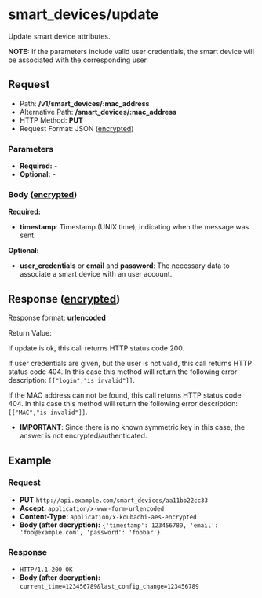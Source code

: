 # smart\_devices/update

Update smart device attributes.

**NOTE:** If the parameters include valid user credentials, the smart
device will be associated with the corresponding user.

## Request

  - Path: **/v1/smart_devices/:mac_address**
  - Alternative
    Path: **/smart_devices/:mac_address**
  - HTTP Method: **PUT**
  - Request Format: JSON ([encrypted](encryption.md))

### Parameters

  - **Required:** -
  - **Optional:** -

### Body ([encrypted](encryption.md))

**Required:**

  - **timestamp**: Timestamp (UNIX time), indicating when the message
    was sent.

**Optional:**

  - **user\_credentials** or **email** and **password**: The necessary
    data to associate a smart device with an user account.

## Response ([encrypted](encryption.md))

Response format: **urlencoded**

Return Value:

If update is ok, this call returns HTTP status code 200.

If user credentials are given, but the user is not valid, this call
returns HTTP status code 404. In this case this method will return the
following error description: `[["login","is invalid"]]`.

If the MAC address can not be found, this call returns HTTP status code
404. In this case this method will return the following error
description: `[["MAC","is invalid"]]`.

  - **IMPORTANT**: Since there is no known symmetric key in this case,
    the answer is not encrypted/authenticated.

## Example

### Request

  - **PUT** `http://api.example.com/smart_devices/aa11bb22cc33`
  - **Accept:** `application/x-www-form-urlencoded`
  - **Content-Type:** `application/x-koubachi-aes-encrypted`
  - **Body (after decryption):**
    `{'timestamp': 123456789, 'email': 'foo@example.com', 'password': 'foobar'}`

### Response

  - `HTTP/1.1 200 OK`
  - **Body (after decryption):**
    `current_time=123456789&last_config_change=123456789`
